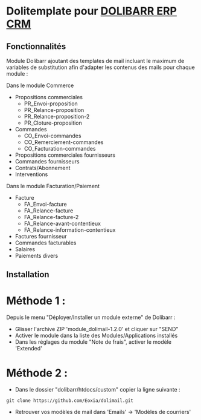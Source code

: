 # Dolitemplate pour [DOLIBARR ERP CRM](https://www.dolibarr.org)

## Fonctionnalités

Module Dolibarr ajoutant des templates de mail incluant le maximum de variables de substitution afin d'adapter les contenus des mails pour chaque module :

Dans le module Commerce

- Propositions commerciales
  - PR_Envoi-proposition
  - PR_Relance-proposition
  - PR_Relance-proposition-2
  - PR_Cloture-proposition
- Commandes
  - CO_Envoi-commandes
  - CO_Remerciement-commandes
  - CO_Facturation-commandes
- Propositions commerciales fournisseurs
- Commandes fournisseurs
- Contrats/Abonnement
- Interventions

Dans le module Facturation/Paiement

- Facture
  - FA_Envoi-facture
  - FA_Relance-facture
  - FA_Relance-facture-2
  - FA_Relance-avant-contentieux
  - FA_Relance-information-contentieux
- Factures fournisseur
- Commandes facturables
- Salaires
- Paiements divers

## Installation

# Méthode 1 :

Depuis le menu "Déployer/Installer un module externe" de Dolibarr : 

- Glisser l'archive ZIP 'module_dolimail-1.2.0' et cliquer sur "SEND"
- Activer le module dans la liste des Modules/Applications installés
- Dans les réglages du module "Note de frais", activer le modèle 'Extended'

# Méthode 2 :

- Dans le dossier "dolibarr/htdocs/custom" copier la ligne suivante :
``` 
git clone https://github.com/Eoxia/dolimail.git
```
- Retrouver vos modèles de mail dans 'Emails' -> 'Modèles de courriers'
